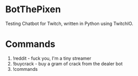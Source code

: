 # BotThePixen
Testing Chatbot for Twitch, written in Python using TwitchIO.

# Commands
1. !reddit - fuck you, I'm a tiny streamer
2. !buycrack - buy a gram of crack from the dealer bot
3. !commands
